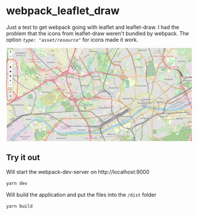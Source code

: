 # webpack_leaflet_draw
 Just a test to get webpack going with leaflet and leaflet-draw. I had the problem that the icons from leaflet-draw weren't bundled by webpack. The option *`type: "asset/resource"`* for icons made it work. 

![image-20211024174410326](.\image-20211024174119082.png?raw=true)

## Try it out

Will start the webpack-dev-server on http://localhost:9000

 ```bash
yarn dev
 ```

Will build the application and put the files into the `/dist` folder

```
yarn build
```

